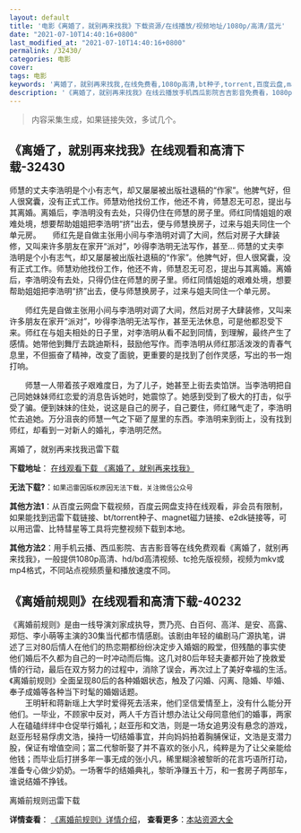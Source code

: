 ```yaml
---
layout: default
title: '电影《离婚了，就别再来找我》下载资源/在线播放/视频地址/1080p/高清/蓝光'
date: "2021-07-10T14:40:16+0800"
last_modified_at: "2021-07-10T14:40:16+0800"
permalink: /32430/
categories: 电影
cover:
tags: 电影
keywords: '离婚了，就别再来找我,在线免费看,1080p高清,bt种子,torrent,百度云盘,magnet,磁力链,迅雷下载资源'
description: '《离婚了，就别再来找我》在线云播放手机西瓜影院吉吉影音免费看，1080p高清bd/hd未删减完整版和tc抢先枪版，mkv/mp4格式，附带bt/torrent种子、magnet/磁力链、百度云盘、网盘资源迅雷下载链接'
---
```


>内容采集生成，如果链接失效，多试几个。


## 《离婚了，就别再来找我》在线观看和高清下载-32430

师慧的丈夫李浩明是个小有志气，却又屡屡被出版社退稿的“作家”。他脾气好，但人很窝囊，没有正式工作。师慧劝他找份工作，他还不肯，师慧忍无可忍，提出与其离婚。离婚后，李浩明没有去处，只得仍住在师慧的房子里。师红同情姐姐的艰难处境，想要帮助姐姐把李浩明&ldquo;挤&rdquo;出去，便与师慧换房子，过来与姐夫同住一个单元房。　　师红先是自做主张用小间与李浩明对调了大间，然后对房子大肆装修，又叫来许多朋友在家开“派对”，吵得李浩明无法写作，甚至... 师慧的丈夫李浩明是个小有志气，却又屡屡被出版社退稿的“作家”。他脾气好，但人很窝囊，没有正式工作。师慧劝他找份工作，他还不肯，师慧忍无可忍，提出与其离婚。离婚后，李浩明没有去处，只得仍住在师慧的房子里。师红同情姐姐的艰难处境，想要帮助姐姐把李浩明&ldquo;挤&rdquo;出去，便与师慧换房子，过来与姐夫同住一个单元房。</p>　　师红先是自做主张用小间与李浩明对调了大间，然后对房子大肆装修，又叫来许多朋友在家开“派对”，吵得李浩明无法写作，甚至无法休息，可是他都忍受下来。师红在与姐夫相处的日子里，对李浩明从看不起到同情，到理解，最终产生了感情。她带他到舞厅去跳迪斯科，鼓励他写作。而李浩明从师红那活泼泼的青春气息里，不但振奋了精神，改变了面貌，更重要的是找到了创作灵感，写出的书一炮打响。</p>　　师慧一人带着孩子艰难度日，为了儿子，她甚至上街去卖馅饼。当李浩明把自己同她妹妹师红恋爱的消息告诉她时，她震惊了。她感到受到了极大的打击，似乎受了骗。便到妹妹的住处，说这是自己的房子，自己要住，师红赌气走了，李浩明忙去追她。万分沮丧的师慧一气之下砸了屋里的东西。李浩明来到街上，没有找到师红，却看到一对新人的婚礼，李浩明茫然。</p>


离婚了，就别再来找我迅雷下载

**下载地址**： [在线观看下载 《离婚了，就别再来找我》](https://www.993dy.com//vod-detail-id-16310.html) 


**无法下载?**：`如果迅雷因版权原因无法下载，关注微信公众号 `

**其他方法1**：从百度云网盘下载视频，百度云网盘支持在线观看，非会员有限制，如果能找到迅雷下载链接、bt/torrent种子、magnet磁力链接、e2dk链接等，可以用迅雷、比特彗星等工具将完整视频下载到本地。

**其他方法2**：用手机云播、西瓜影院、吉吉影音等在线免费观看《离婚了，就别再来找我》，一般提供1080p高清、hd/bd高清视频、tc抢先版视频，视频为mkv或mp4格式，不同站点视频质量和播放速度不同。


## 《离婚前规则》在线观看和高清下载-40232

《离婚前规则》是由一线导演刘家成执导，贾乃亮、白百何、高洋、是安、高露、郑恺、李小萌等主演的30集当代都市情感剧。该剧由年轻的编剧马广源执笔，讲述了三对80后情人在他们的热恋期都纷纷决定步入婚姻的殿堂，但残酷的事实使他们婚后不久都为自己的一时冲动而后悔。这几对80后年轻夫妻都开始了挽救爱情的行动，最后在双方努力的过程中，消除了误会，再次过上了美好幸福的生活。《离婚前规则》全面呈现80后的各种婚姻状态，触及了闪婚、闪离、隐婚、毕婚、奉子成婚等各种当下时髦的婚姻话题。<br />　　王明轩和蒋新瑶上大学时爱得死去活来，他们坚信爱情至上，没有什么能分开他们。一毕业，不顾家中反对，两人千方百计想办法让父母同意他们的婚事，两家人在磕磕绊绊中仓促举行婚礼；赵亚彤和文浩，则是一场女追男没有悬念的游戏，赵亚彤轻易俘虏文浩，操持一切结婚事宜，并向妈妈拍着胸脯保证，文浩是支潜力股，保证有增值空间；富二代黎昕娶了并不喜欢的张小凡，纯粹是为了让父亲能给他钱；而毕业后打拼多年一事无成的张小凡，稀里糊涂被黎昕的花言巧语所打动，准备专心做少奶奶。一场奢华的结婚典礼，黎昕净赚五十万，和一套房子两部车，谁说结婚不挣钱。</p>


离婚前规则迅雷下载

**详情查看**： [《离婚前规则》详情介绍](/movie/40232/)， **查看更多**：[本站资源大全](/movie/t/all/)

